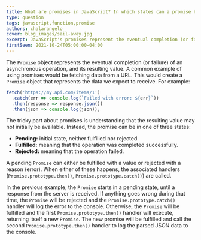 ```yaml
---
title: What are promises in JavaScript? In which states can a promise be?
type: question
tags: javascript,function,promise
authors: chalarangelo
cover: blog_images/sail-away.jpg
excerpt: JavaScript's promises represent the eventual completion (or failure) of asynchronous operations and their resulting value.
firstSeen: 2021-10-24T05:00:00-04:00
---
```


The `Promise` object represents the eventual completion (or failure) of an asynchronous operation, and its resulting value. A common example of using promises would be fetching data from a URL. This would create a `Promise` object that represents the data we expect to receive. For example:

```js
fetch('https://my.api.com/items/1')
  .catch(err => console.log(`Failed with error: ${err}`))
  .then(response => response.json())
  .then(json => console.log(json));
```

The tricky part about promises is understanding that the resulting value may not initially be available. Instead, the promise can be in one of three states:

- **Pending:** initial state, neither fulfilled nor rejected
- **Fulfilled:** meaning that the operation was completed successfully.
- **Rejected:** meaning that the operation failed.

A pending `Promise` can either be fulfilled with a value or rejected with a reason (error). When either of these happens, the associated handlers (`Promise.prototype.then()`, `Promise.prototype.catch()`) are called.

In the previous example, the `Promise` starts in a pending state, until a response from the server is received. If anything goes wrong during that time, the `Promise` will be rejected and the `Promise.prototype.catch()` handler will log the error to the console. Otherwise, the `Promise` will be fulfilled and the first `Promise.prototype.then()` handler will execute, returning itself a new `Promise`. The new promise will be fulfilled and call the second `Promise.prototype.then()` handler to log the parsed JSON data to the console.
